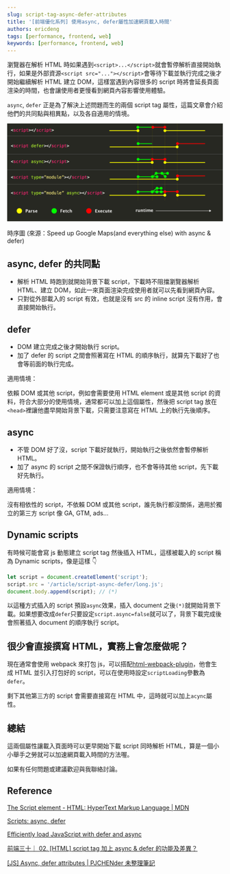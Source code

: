 ```yaml
---
slug: script-tag-async-defer-attributes
title: '[前端優化系列] 使用async, defer屬性加速網頁載入時間'
authors: ericdeng
tags: [performance, frontend, web]
keywords: [performance, frontend, web]
---
```


瀏覽器在解析 HTML 時如果遇到`<script>...</script>`就會暫停解析直接開始執行，如果是外部資源`<script src="..."></script>`會等待下載並執行完成之後才開始繼續解析 HTML 建立 DOM，這樣當遇到內容很多的 script 時將會延長頁面渲染的時間，也會讓使用者更慢看到網頁內容影響使用體驗。

`async`, `defer` 正是為了解決上述問題而生的兩個 script tag 屬性，這篇文章會介紹他們的共同點與相異點，以及各自適用的情境。

![script-async-defer.png](./2021-11-04-script-tag-async-defer-attributes-assets/script-async-defer.png)

<!--truncate-->

時序圖 (來源：Speed up Google Maps(and everything else) with async & defer)

## async, defer 的共同點

- 解析 HTML 時跑到就開始背景下載 script，下載時不阻擋瀏覽器解析 HTML、建立 DOM，如此一來頁面渲染完成使用者就可以先看到網頁內容。
- 只對從外部載入的 script 有效，也就是沒有 src 的 inline script 沒有作用，會直接開始執行。

## defer

- DOM 建立完成之後才開始執行 script。
- 加了 defer 的 script 之間會照著寫在 HTML 的順序執行，就算先下載好了也會等前面的執行完成。

適用情境：

依賴 DOM 或其他 script，例如會需要使用 HTML element 或是其他 script 的資料，符合大部分的使用情境，通常都可以加上這個屬性，然後把 script tag 放在`<head>`裡讓他盡早開始背景下載，只需要注意寫在 HTML 上的執行先後順序。

## async

- 不管 DOM 好了沒，script 下載好就執行，開始執行之後依然會暫停解析 HTML。
- 加了 async 的 script 之間不保證執行順序，也不會等待其他 script，先下載好先執行。

適用情境：

沒有相依性的 script，不依賴 DOM 或其他 script，誰先執行都沒關係，適用於獨立的第三方 script 像 GA, GTM, ads...

## Dynamic scripts

有時候可能會寫 js 動態建立 script tag 然後插入 HTML，這樣被載入的 script 稱為 Dynamic scripts，像是這樣 👇

```jsx
let script = document.createElement('script');
script.src = '/article/script-async-defer/long.js';
document.body.append(script); // (*)
```

以這種方式插入的 script 預設`async`效果，插入 document 之後`(*)`就開始背景下載。如果想要改成`defer`只要設定`script.async=false`就可以了，背景下載完成後會照著插入 document 的順序執行 script。

## 很少會直接撰寫 HTML，實務上會怎麼做呢？

現在通常會使用 webpack 來打包 js，可以搭配[html-webpack-plugin](https://github.com/jantimon/html-webpack-plugin#writing-your-own-templates)，他會生成 HTML 並引入打包好的 script，可以在使用時設定`scriptLoading`參數為`defer`。

剩下其他第三方的 script 會需要直接寫在 HTML 中，這時就可以加上`acync`屬性。

## 總結

這兩個屬性讓載入頁面時可以更早開始下載 script 同時解析 HTML，算是一個小小舉手之勞就可以加速網頁載入時間的方法喔。

如果有任何問題或建議歡迎與我聯絡討論。

## Reference

[The Script element - HTML: HyperText Markup Language | MDN](https://developer.mozilla.org/en-US/docs/Web/HTML/Element/script)

[Scripts: async, defer](https://javascript.info/script-async-defer)

[Efficiently load JavaScript with defer and async](https://flaviocopes.com/javascript-async-defer/)

[前端三十｜ 02. [HTML] script tag 加上 async & defer 的功能及差異？](https://medium.com/schaoss-blog/02-html-script-tag-%E5%8A%A0%E4%B8%8A-async-defer-%E7%9A%84%E5%8A%9F%E8%83%BD%E5%8F%8A%E5%B7%AE%E7%95%B0-8205fddbbafc)

[[JS] Async, defer attributes | PJCHENder 未整理筆記](https://pjchender.dev/javascript/js-async-defer/)
